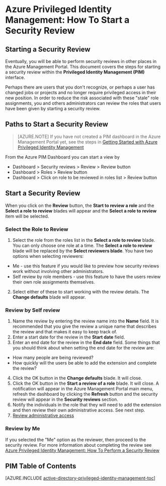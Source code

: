 <properties
   pageTitle="Azure Privileged Identity Management: How To Start a Security Review"
   description="Learn how to create a security review for privileged identities with the Azure Privileged Identity Management extension."
   services="active-directory"
   documentationCenter=""
   authors="IHenkel"
   manager="stevenpo"
   editor=""/>

<tags
	ms.service="na"
	ms.date="09/21/2015"
	wacn.date=""/>

# Azure Privileged Identity Management: How To Start a Security Review

## Starting a Security Review
Eventually, you will be able to perform security reviews in other places in the Azure Management Portal.  This document covers the steps for starting a security review within the **Privileged Identity Management (PIM)** interface.

Perhaps there are users that you don't recognize, or perhaps a user has changed jobs or projects and no longer require privileged access in their new position.  In order to reduce the risk associated with these "stale" role assignments, you and others administrators can review the roles that users have been given by starting a security review.

## Paths to Start a Security Review
> [AZURE.NOTE] If you have not created a PIM dashboard in the Azure Management Portal yet, see the steps in  [Getting Started with Azure Privileged Identity Management](/documentation/articles/active-directory-privileged-identity-management-getting-started)

From the Azure PIM Dashboard you can start a view by

- Dashboard > Security reviews > Review > Review button
- Dashboard > Roles > Review button
- Dashboard > Click on role to be reviewed in roles list > Review button

## Start a Security Review

When you click on the **Review** button, the **Start to review a role** and the **Select a role to review** blades will appear and the **Select a role to review** item will be selected.

### Select the Role to Review

1. Select the role from the roles list in the **Select a role to review** blade.  You can only choose one role at a time.  The **Select a role to review** blade will be replaced by the **Select reviewers blade**.  You have two options when selecting reviewers:
  - Me - use this feature if you would like to preview how security reviews work without involving other administrators.
  - Self review by role members - use this feature to have the users review their own role assignments themselves.
2. Select either of these to start working with the review details. The **Change defaults** blade will appear.

### Review by Self review

1. Name the review by entering the review name into the **Name** field.  It is recommended that you give the review a unique name that describes the review and that makes it easy to keep track of.
2. Enter a start date for the review in the **Start date** field.
3. Enter an end date for the review in the **End date** field.  Some things that you should think about when setting the end date for the review are:
  - How many people are being reviewed?
  - How quickly will the users be able to add the extension and complete the review?
4. Click the OK button in the **Change defaults** blade. It will close.
5. Click the  OK button in the **Start a review of a role** blade.  It will close. A notification will appear in the Azure Management Portal main menu, refresh the dashboard by clicking the **Refresh** button and the security review will appear in the **Security reviews** section.
6. Notify the individuals in the role that they will need to add the extension and then review their own administrative access.  See next step.
6. [Review administrative access](/documentation/articles/active-directory-privileged-identity-management-how-to-perform-security-review)

### Review by Me

If you selected the "Me" option as the reviewer, then proceed to the security review. For more information about completing the review see [Azure Privileged Identity Management: How To Perform a Security Review](/documentation/articles/active-directory-privileged-identity-management-how-to-perform-security-review)

<!--Every topic should have next steps and links to the next logical set of content to keep the customer engaged-->
## PIM Table of Contents
[AZURE.INCLUDE [active-directory-privileged-identity-management-toc](../includes/active-directory-privileged-identity-management-toc.md)]
